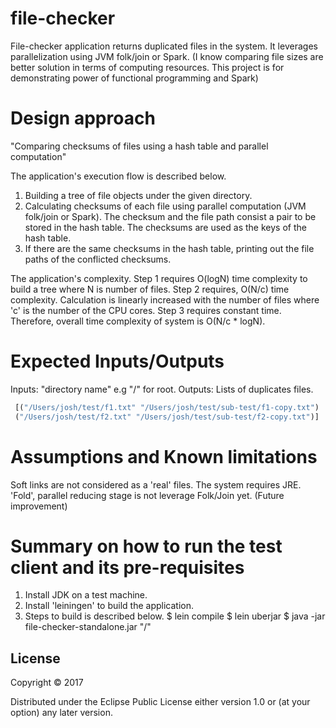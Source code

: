 # file-checker
 File-checker application returns duplicated files in the system. 
 It leverages parallelization using JVM folk/join or Spark.
 (I know comparing file sizes are better solution in terms of computing resources.
 This project is for demonstrating power of functional programming and Spark)

# Design approach
 "Comparing checksums of files using a hash table and parallel
 computation"
 
 The application's execution flow is described below.
 1. Building a tree of file objects under the given directory.
 2. Calculating checksums of each file using parallel
  computation (JVM folk/join or Spark). The checksum and the file path consist
  a pair to be stored in the hash table. The checksums are used as the
  keys of the hash table. 
 3. If there are the same checksums in the hash table,
  printing out the file paths of the conflicted checksums.
  
 The application's complexity.
 Step 1 requires O(logN) time complexity to build a tree where N is number of files.
 Step 2 requires, O(N/c) time complexity. Calculation is linearly
 increased with the number of files where 'c' is the number of the CPU cores.
 Step 3 requires constant time.
 Therefore, overall time complexity of system is O(N/c * logN).
 
# Expected Inputs/Outputs
 Inputs: "directory name" e.g "/" for root.
 Outputs: Lists of duplicates files.

```javascript
 [("/Users/josh/test/f1.txt" "/Users/josh/test/sub-test/f1-copy.txt") 
 ("/Users/josh/test/f2.txt" "/Users/josh/test/sub-test/f2-copy.txt")]
 ```

# Assumptions and Known limitations
 Soft links are not considered as a 'real' files.
 The system requires JRE.
 'Fold', parallel reducing stage is not leverage Folk/Join
 yet. (Future improvement) 
 
# Summary on how to run the test client and its pre-requisites
 1. Install JDK on a test machine.
 2. Install 'leiningen' to build the application.
 3. Steps to build is described below.
   $ lein compile
   $ lein uberjar
   $ java -jar file-checker-standalone.jar "/"
   
## License

Copyright © 2017 

Distributed under the Eclipse Public License either version 1.0 or (at
your option) any later version.
